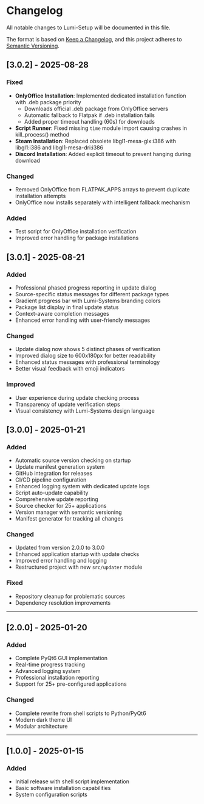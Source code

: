 # Changelog

All notable changes to Lumi-Setup will be documented in this file.

The format is based on [Keep a Changelog](https://keepachangelog.com/en/1.0.0/),
and this project adheres to [Semantic Versioning](https://semver.org/spec/v2.0.0.html).

## [3.0.2] - 2025-08-28

### Fixed
- **OnlyOffice Installation**: Implemented dedicated installation function with .deb package priority
  - Downloads official .deb package from OnlyOffice servers
  - Automatic fallback to Flatpak if .deb installation fails
  - Added proper timeout handling (60s) for downloads
- **Script Runner**: Fixed missing `time` module import causing crashes in kill_process() method
- **Steam Installation**: Replaced obsolete libgl1-mesa-glx:i386 with libgl1:i386 and libgl1-mesa-dri:i386
- **Discord Installation**: Added explicit timeout to prevent hanging during download

### Changed
- Removed OnlyOffice from FLATPAK_APPS arrays to prevent duplicate installation attempts
- OnlyOffice now installs separately with intelligent fallback mechanism

### Added
- Test script for OnlyOffice installation verification
- Improved error handling for package installations

## [3.0.1] - 2025-08-21

### Added
- Professional phased progress reporting in update dialog
- Source-specific status messages for different package types
- Gradient progress bar with Lumi-Systems branding colors
- Package list display in final update status
- Context-aware completion messages
- Enhanced error handling with user-friendly messages

### Changed
- Update dialog now shows 5 distinct phases of verification
- Improved dialog size to 600x180px for better readability
- Enhanced status messages with professional terminology
- Better visual feedback with emoji indicators

### Improved
- User experience during update checking process
- Transparency of update verification steps
- Visual consistency with Lumi-Systems design language

## [3.0.0] - 2025-01-21

### Added
- Automatic source version checking on startup
- Update manifest generation system
- GitHub integration for releases
- CI/CD pipeline configuration
- Enhanced logging system with dedicated update logs
- Script auto-update capability
- Comprehensive update reporting
- Source checker for 25+ applications
- Version manager with semantic versioning
- Manifest generator for tracking all changes

### Changed
- Updated from version 2.0.0 to 3.0.0
- Enhanced application startup with update checks
- Improved error handling and logging
- Restructured project with new `src/updater` module

### Fixed
- Repository cleanup for problematic sources
- Dependency resolution improvements

---

## [2.0.0] - 2025-01-20

### Added
- Complete PyQt6 GUI implementation
- Real-time progress tracking
- Advanced logging system
- Professional installation reporting
- Support for 25+ pre-configured applications

### Changed
- Complete rewrite from shell scripts to Python/PyQt6
- Modern dark theme UI
- Modular architecture

---

## [1.0.0] - 2025-01-15

### Added
- Initial release with shell script implementation
- Basic software installation capabilities
- System configuration scripts
